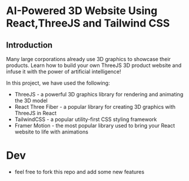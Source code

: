 # AI-Powered 3D Website Using React,ThreeJS and Tailwind CSS

## Introduction
Many large corporations already use 3D graphics to showcase their products. Learn how to build your own ThreeJS 3D product website and infuse it with the power of artificial intelligence! 
 
In this project, we have used the following:
- ThreeJS - a powerful 3D graphics library for rendering and animating the 3D model
- React Three Fiber - a popular library for creating 3D graphics with ThreeJS in React
- TailwindCSS - a popular utility-first CSS styling framework
- Framer Motion - the most popular library used to bring your React website to life with animations

# Dev
- feel free to fork this repo and add some new features

